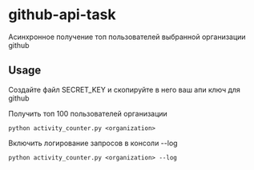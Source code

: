 # github-api-task

Асинхронное получение топ пользователей выбранной организации github

## Usage

Создайте файл SECRET_KEY и скопируйте в него ваш апи ключ для github

Получить топ 100 пользователей организации
```shell
python activity_counter.py <organization>
```

Включить логирование запросов в консоли --log
```shell
python activity_counter.py <organization> --log
```